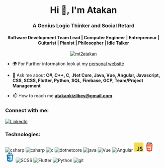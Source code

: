 <h1 align="center">Hi 👋, I'm Atakan</h1>
<h3 align="center">A Genius Logic Thinker and Social Retard</h3>
<h4 align="center">Software Development Team Lead | Computer Engineer | Entrepreneur | Guitarist | Pianist | Philosopher | Idle Talker</h4>

<p align="center"> <a href="https://github.com/ryo-ma/github-profile-trophy"><img src="https://github-profile-trophy.vercel.app/?username=mt2atakan&margin-w=5" alt="mt2atakan" /></a> </p>

- 🌍 For Further information look at my [personal website](https://kizilbey.com)

- 💬 Ask me about **C#, C++, C, .Net Core, Java, Vue, Angular, Javascript, CSS, SCSS, Flutter, Python, SQL, Firebase, GCP, Team/Project Management**

- 📫 How to reach me **atakankizilbey@gmail.com**

<h3 align="left">Connect with me:</h3>
<p align="left">
<a href="https://linkedin.com/in/mt2atakan" target="_blank"><img src="https://img.shields.io/badge/LinkedIn-blue?style=for-the-badge&logo=linkedin&logoColor=white" alt="LinkedIn"/></a>
</p>

<h3 align="left">Technologies:</h3>
<p align="left"> 
<img src="https://seeklogo.com/images/C/c-sharp-c-logo-02F17714BA-seeklogo.com.png" alt="csharp" height="30"/>
<img src="https://upload.wikimedia.org/wikipedia/commons/thumb/1/18/ISO_C%2B%2B_Logo.svg/120px-ISO_C%2B%2B_Logo.svg.png" alt="csharp" height="30"/>
<img src="https://upload.wikimedia.org/wikipedia/commons/thumb/3/35/The_C_Programming_Language_logo.svg/100px-The_C_Programming_Language_logo.svg.png" alt="c" height="30"/>
<img src="https://upload.wikimedia.org/wikipedia/commons/thumb/e/ee/.NET_Core_Logo.svg/1200px-.NET_Core_Logo.svg.png" alt="dotnetcore" height="30"/>
<img src="https://upload.wikimedia.org/wikipedia/en/thumb/3/30/Java_programming_language_logo.svg/121px-Java_programming_language_logo.svg.png" alt="java" height="30"/>
<img src="https://upload.wikimedia.org/wikipedia/commons/thumb/9/95/Vue.js_Logo_2.svg/120px-Vue.js_Logo_2.svg.png" alt="Vue" height="30"/>
<img src="https://upload.wikimedia.org/wikipedia/commons/thumb/c/cf/Angular_full_color_logo.svg/250px-Angular_full_color_logo.svg.png" alt="Angular" height="30"/>
<img src="https://raw.githubusercontent.com/devicons/devicon/master/icons/javascript/javascript-original.svg" alt="javascript" height="30"/>
<img src="https://raw.githubusercontent.com/devicons/devicon/master/icons/html5/html5-original-wordmark.svg" alt="html5" height="30"/>
<img src="https://raw.githubusercontent.com/devicons/devicon/master/icons/css3/css3-original-wordmark.svg" alt="css3" height="30"/>
<img src="https://upload.wikimedia.org/wikipedia/commons/thumb/9/96/Sass_Logo_Color.svg/121px-Sass_Logo_Color.svg.png" alt="SCSS" height="30"/>
<img src="https://storage.googleapis.com/cms-storage-bucket/0dbfcc7a59cd1cf16282.png" alt="Flutter" height="30"/>
<img src="https://upload.wikimedia.org/wikipedia/commons/thumb/c/c3/Python-logo-notext.svg/121px-Python-logo-notext.svg.png" alt="Python" height="30"/>
<img src="https://www.vectorlogo.zone/logos/git-scm/git-scm-icon.svg" alt="git" height="30"/>

</p>


